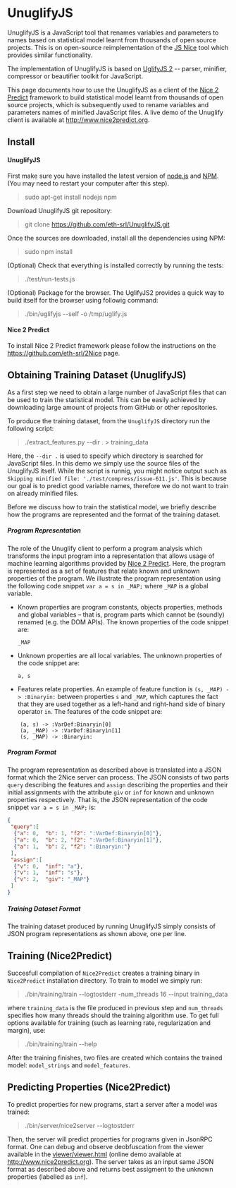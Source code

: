 UnuglifyJS
==========

UnuglifyJS is a JavaScript tool that renames variables and parameters to names based on statistical model learnt from thousands of open source projects.
This is on open-source reimplementation of the [JS Nice](http://www.jsnice.org) tool which provides similar functionality.

The implementation of UnuglifyJS is based on [UglifyJS 2](https://github.com/mishoo/UglifyJS2) -- parser, minifier, compressor or beautifier toolkit for JavaScript. 

This page documents how to use the UnuglifyJS as a client of the [Nice 2 Predict](https://github.com/eth-srl/2Nice) framework to build statistical model learnt from thousands of open source projects, which is subsequently used to rename variables and parameters names of minified JavaScript files. A live demo of the Unuglify client is available at http://www.nice2predict.org.

Install 
-------

#### UnuglifyJS

First make sure you have installed the latest version of [node.js](http://nodejs.org/) and [NPM](https://www.npmjs.com/). (You may need to restart your computer after this step).

> sudo apt-get install nodejs npm

Download UnuglifyJS git repository:

> git clone https://github.com/eth-srl/UnuglifyJS.git
	
Once the sources are downloaded, install all the dependencies using NPM:

> sudo npm install

(Optional) Check that everything is installed correctly by running the tests:

> ./test/run-tests.js

(Optional) Package for the browser. The UglifyJS2 provides a quick way to build itself for the browser using followig command:

> ./bin/uglifyjs --self -o /tmp/uglify.js

#### Nice 2 Predict

To install Nice 2 Predict framework please follow the instructions on the https://github.com/eth-srl/2Nice page.

Obtaining Training Dataset (UnuglifyJS)
-------

As a first step we need to obtain a large number of JavaScript files that can be used to train the statistical model. This can be easily achieved by downloading large amount of projects from GitHub or other repositories. 

To produce the training dataset, from the `UnuglifyJS` directory run the following script:

> ./extract_features.py --dir . > training_data

Here, the `--dir .` is used to specify which directory is searched for JavaScript files. In this demo we simply use the source files of the UnuglifyJS itself. While the script is runnig, you might notice output such as `Skipping minified file: './test/compress/issue-611.js'`. This is because our goal is to predict good variable names, therefore we do not want to train on already minified files.

Before we discuss how to train the statistical model, we briefly describe how the programs are represented and the format of the training dataset.

##### Program Representation
The role of the Unuglify client to perform a program analysis which transforms the input program into a representation that allows usage of machine learning algorithms provided by [Nice 2 Predict](https://github.com/eth-srl/2Nice).
Here, the program is represented as a set of features that relate known and unknown properties of the program.
We illustrate the program representation using the following code snippet `var a = s in _MAP;` where `_MAP` is a global variable. 

- Known properties are program constants, objects properties, methods and global variables – that is, program parts which cannot be (soundly) renamed (e.g. the DOM APIs). The known properties of the code snippet are:

	`_MAP`

- Unknown properties are all local variables. The unknown properties of the code snippet are:

	`a, s`
	
- Features relate properties. An example of feature function is `(s, _MAP) -> :Binaryin:` between properties `s` and `_MAP`, which captures the fact that they are used together as a left-hand and right-hand side of binary operator `in`. The features of the code snippet are:
 
```
	(a, s) -> :VarDef:Binaryin[0]
	(a, _MAP) -> :VarDef:Binaryin[1]
	(s, _MAP) -> :Binaryin:
```
	
##### Program Format

The program representation as described above is translated into a JSON format which the 2Nice server can process. 
The JSON consists of two parts `query` describing the features and `assign` describing the properties and their initial assignments with the attribute `giv` or `inf` for known and unknown properties respectively. That is, the JSON representation of the code snippet `var a = s in _MAP;` is:

```JSON
{
 "query":[
  {"a": 0,	"b": 1,	"f2": ":VarDef:Binaryin[0]"},
  {"a": 0,	"b": 2,	"f2": ":VarDef:Binaryin[1]"},
  {"a": 1,	"b": 2,	"f2": ":Binaryin:"}
 ],
 "assign":[
  {"v": 0,	"inf": "a"},
  {"v": 1,	"inf": "s"},
  {"v": 2,	"giv": "_MAP"}
 ]
}
```

##### Training Dataset Format

The training dataset produced by running UnuglifyJS simply consists of JSON program representations as shown above, one per line.

Training (Nice2Predict)
-------

Succesfull compilation of `Nice2Predict` creates a training binary in `Nice2Predict` installation directory.
To train to model we simply run:

> ./bin/training/train --logtostderr -num_threads 16 --input training_data

where `training_data` is the file produced in previous step and `num_threads` specifies how many threads should the training algorithm use. To get full options available for training (such as learning rate, regularization and margin), use:

> ./bin/training/train --help

After the training finishes, two files are created which contains the trained model: `model_strings` and `model_features`.

Predicting Properties (Nice2Predict)
-------

To predict properties for new programs, start a server after a model was trained:

> ./bin/server/nice2server --logtostderr

Then, the server will predict properties for programs given in JsonRPC format. One can debug and observe deobfuscation from the viewer available in the [viewer/viewer.html](https://github.com/eth-srl/Nice2Predict/blob/master/viewer/viewer.html) (online demo available at http://www.nice2predict.org).
The server takes as an input same JSON format as described above and returns best assigment to the unknown properties (labelled as `inf`).

